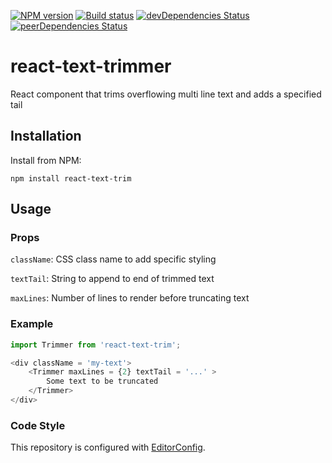 [![NPM version][npm-image]][npm-url]
[![Build status][ci-image]][ci-url]
[![devDependencies Status](https://david-dm.org/mdedys/react-text-trimmer/dev-status.svg)](https://david-dm.org/mdedys/react-text-trimmer?type=dev)
[![peerDependencies Status](https://david-dm.org/mdedys/react-text-trimmer/peer-status.svg)](https://david-dm.org/mdedys/react-text-trimmer?type=peer)

# react-text-trimmer

React component that trims overflowing multi line text and adds a specified tail

## Installation

Install from NPM:

```shell
npm install react-text-trim
```

## Usage

### Props

`className`: CSS class name to add specific styling

`textTail`: String to append to end of trimmed text

`maxLines`: Number of lines to render before truncating text

### Example

```js
import Trimmer from 'react-text-trim';

<div className = 'my-text'>
	<Trimmer maxLines = {2} textTail = '...' >
 		Some text to be truncated
	</Trimmer>
</div>

```

### Code Style

This repository is configured with [EditorConfig][EditorConfig].

[npm-url]: https://npmjs.org/package/react-text-trimmer
[npm-image]: https://img.shields.io/npm/v/react-text-trimmer.png
[ci-url]: https://travis-ci.org/mdedys/react-text-trimmer
[ci-image]: https://img.shields.io/travis-ci/mdedys/react-text-trimmer.svg
[EditorConfig]: http://editorconfig.org/
